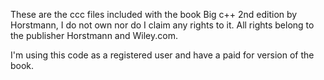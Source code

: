 These are the ccc files included with the book Big c++ 2nd edition by Horstmann, I do not own nor do I claim any rights to it. All rights belong to the publisher Horstmann and Wiley.com.

I'm using this code as a registered user and have a paid for version of the book.
